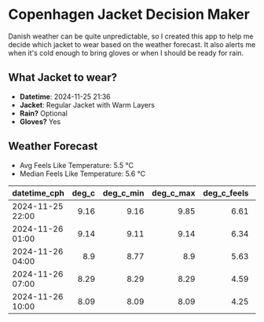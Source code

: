 
# Copenhagen Jacket Decision Maker

Danish weather can be quite unpredictable, so I created this app to help me decide which jacket to wear based on the weather forecast. 
It also alerts me when it's cold enough to bring gloves or when I should be ready for rain.

## What Jacket to wear?

- **Datetime**: 2024-11-25 21:36
- **Jacket**: Regular Jacket with Warm Layers
- **Rain?** Optional
- **Gloves?** Yes

## Weather Forecast
- Avg Feels Like Temperature: 5.5 °C
- Median Feels Like Temperature: 5.6 °C

| datetime_cph     |   deg_c |   deg_c_min |   deg_c_max |   deg_c_feels | weather   | wind   | rain   |
|:-----------------|--------:|------------:|------------:|--------------:|:----------|:-------|:-------|
| 2024-11-25 22:00 |    9.16 |        9.16 |        9.85 |          6.61 | Rain      | Low    | Low    |
| 2024-11-26 01:00 |    9.14 |        9.11 |        9.14 |          6.34 | Clouds    | High   | None   |
| 2024-11-26 04:00 |    8.9  |        8.77 |        8.9  |          5.63 | Clouds    | High   | None   |
| 2024-11-26 07:00 |    8.29 |        8.29 |        8.29 |          4.59 | Clouds    | High   | None   |
| 2024-11-26 10:00 |    8.09 |        8.09 |        8.09 |          4.25 | Clouds    | High   | None   |
        